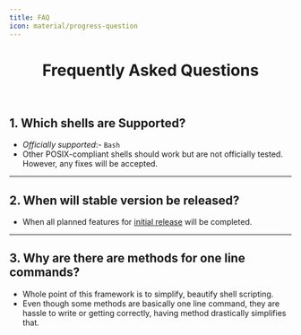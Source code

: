```yaml
---
title: FAQ
icon: material/progress-question
---
```


<h1 align="center"> Frequently Asked Questions</h1>
<br>

## **1. Which shells are Supported?**

- *Officially supported*:- `Bash` 
- Other POSIX-compliant shells should work but are not officially tested.<br>However, any fixes will be accepted.

---
## **2. When will stable version be released?**

- When all planned features for [initial release](./roadmap.md#__tabbed_1_1) will be completed.

--- 
## **3. Why are there are methods for one line commands?**

- Whole point of this framework is to simplify, beautify shell scripting. 
- Even though some methods are basically one line command, they are hassle to write or getting correctly, having method drastically simplifies that.
